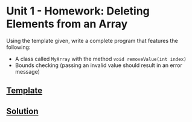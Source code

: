 # Unit 1 - Homework: Deleting Elements from an Array

Using the template given, write a complete program that features the following: 
  - A class called `MyArray` with the method `void removeValue(int index)`
  - Bounds checking (passing an invalid value should result in an error message)

## [Template](https://github.com/blwatkins/Data-Structures-From-A-New-Perspective/tree/master/1_Introduction/Homework1/Template)

## [Solution](https://github.com/blwatkins/Data-Structures-From-A-New-Perspective/tree/master/1_Introduction/Homework1/Solution)
